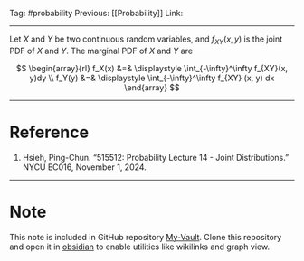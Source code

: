 Tag: #probability 
Previous: [[Probability]]
Link: 

---

Let $X$ and $Y$ be two continuous random variables, and $f_{XY}(x, y)$ is the joint PDF of $X$ and $Y$. The marginal PDF of $X$ and $Y$ are

$$
\begin{array}{rl}
	f_X(x) &=& \displaystyle \int_{-\infty}^\infty f_{XY}(x, y)dy \\
	f_Y(y) &=& \displaystyle \int_{-\infty}^\infty f_{XY} (x, y) dx
\end{array}
$$

---

# Reference

1. Hsieh, Ping-Chun. “515512: Probability Lecture 14 - Joint Distributions.” NYCU EC016, November 1, 2024.

---

# Note

This note is included in GitHub repository [My-Vault](https://github.com/LittleD3092/My-Vault.git). Clone this repository and open it in [obsidian](https://obsidian.md/) to enable utilities like wikilinks and graph view.